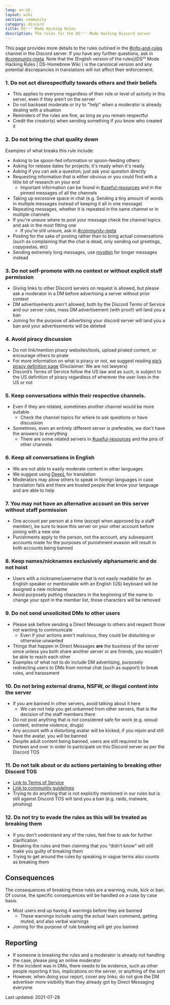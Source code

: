 ```yaml
---
lang: en-US
layout: wiki
section: community
category: discord
title: DS⁽ⁱ⁾ Mode Hacking Rules
description: The rules for the DS⁽ⁱ⁾ Mode Hacking Discord server
---
```


This page provides more details to the rules outlined in the [#info-and-rules](https://discord.com/channels/283769550611152897/626620520330428436) channel in the Discord server. If you have any further questions, ask in [#community-meta](https://discord.com/channels/283769550611152897/715651368391671919). Note that the [English version of the rules](DS⁽ⁱ⁾ Mode Hacking Rules \| DS-Homebrew Wiki
) is the canonical version and any potential discrepancies in translations will not affect their enforcement.

### 1. Do not act disrespectfully towards others and their beliefs

- This applies to everyone regardless of their role or level of activity in this server, even if they aren’t on the server
- Do not backseat moderate or try to "help" when a moderator is already dealing with a situation
- Reminders of the rules are fine, as long as you remain respectful
- Credit the creator(s) when sending something if you know who created it

### 2. Do not bring the chat quality down

Examples of what breaks this rule include:
- Asking to be spoon-fed information or spoon-feeding others
- Asking for release dates for projects; it's ready when it's ready
- Asking if you can ask a question; just ask your question directly
- Requesting information that is either obvious or you could find with a little bit of research on your end
   - Important information can be found in  [#useful-resources](https://discord.com/channels/283769550611152897/638041441079263283) and in the pinned messages of all the channels
- Taking up excessive space in chat (e.g. Sending a tiny amount of words in multiple messages instead of keeping it all in one message)
- Repeating messages, whether it is repeated in the same channel or in multiple channels
 - If you're unsure where to post your message check the channel topics and ask in the most fitting one
   - If you're still unsure, ask in [#community-meta](https://discord.com/channels/283769550611152897/715651368391671919)
- Posting for the sake of posting rather than to bring actual conversations (such as complaining that the chat is dead, only sending out greetings, copypastas, etc)
- Sending extremely long messages, use [mystbin](https://mystb.in/) for longer messages instead

### 3. Do not self-promote with no context or without explicit staff permission

- Giving links to other Discord servers on request is allowed, but please ask a moderator in a DM before advertising a server without prior context
- DM advertisements aren't allowed, both by the Discord Terms of Service and our server rules, mass DM advertisement (with proof) will land you a ban
- Joining for the purpose of advertising your discord server will land you a ban and your advertisements will be deleted

### 4. Avoid piracy discussion

- Do not link/mention piracy websites/tools, upload pirated content, or encourage others to pirate
- For more information on what is piracy or not, we suggest reading [eip’s piracy definition page](https://3ds.eiphax.tech/piracy.html) (Disclaimer: We are not lawyers)
- Discord’s Terms of Service follow the US law and as such, is subject to the US definition of piracy regardless of wherever the user lives in the US or not

### 5. Keep conversations within their respective channels.

- Even if they are related, sometimes another channel would be more suitable
   - Check the channel topics for where to ask questions or have discussion
- Sometimes, even an entirely different server is preferable, we don't have the answers to everything
   - There are some related servers in [#useful-resources](https://discord.com/channels/283769550611152897/638041441079263283) and the pins of other channels

### 6. Keep all conversations in English

- We are not able to easily moderate content in other languages
- We suggest using [DeepL](https://www.deepl.com/translator) for translation
- Moderators may allow others to speak in foreign languages in case translation fails and there are trusted people that know your language and are able to help

### 7. You may not have an alternative account on this server without staff permission

- One account per person at a time (except when approved by a staff member), be sure to leave this server on your other account before joining with a new one
- Punishments apply to the person, not the account, any subsequent accounts made for the purposes of punishment evasion will result in both accounts being banned

### 8. Keep names/nicknames exclusively alphanumeric and do not hoist

- Users with a nickname/username that is not easily readable for an English speaker or mentionable with an English (US) keyboard will be assigned a new nickname
- Avoid purposely putting characters in the beginning of the name to change your spot in the member list, those characters will be removed

### 9. Do not send unsolicited DMs to other users

- Please ask before sending a Direct Message to others and respect those not wanting to communicate
   - Even if your actions aren't malicious, they could be disturbing or otherwise unwanted
- Things that happen in Direct Messages **are** the business of the server since unless you both share another server or are friends, you wouldn't be able to reach each other
- Examples of what not to do include DM advertising, purposely redirecting users to DMs from normal chat (such as support) to break rules, and harassment


### 10. Do not bring external drama, NSFW, or illegal content into the server

- If you are banned in other servers, avoid talking about it here
   - We can not help you get unbanned from other servers, that is the decision of the staff members there
- Do not post anything that is not considered safe for work (e.g. sexual content, extreme violence, drugs)
- Any account with a disturbing avatar will be kicked, if you rejoin and still have the avatar, you will be banned
- Despite adult content being banned, users are still required to be thirteen and over in order to participate on this Discord server as per the Discord TOS

### 11. Do not talk about or do actions pertaining to breaking other Discord TOS 
- [Link to Terms of Service](https://discord.com/terms)
- [Link to community guidelines](https://discord.com/guidelines)
- Trying to do anything that is not explicitly mentioned in our rules but is still against Discord TOS will land you a ban (e.g. raids, malware, phishing)

### 12. Do not try to evade the rules as this will be treated as breaking them

- If you don't understand any of the rules, feel free to ask for further clarification
- Breaking the rules and then claiming that you “didn’t know” will still make you guilty of breaking them
- Trying to get around the rules by speaking in vague terms also counts as breaking them

## Consequences

The consequences of breaking these rules are a warning, mute, kick or ban. Of course, the specific consequences will be handled on a case by case basis.
- Most users end up having 4 warnings before they are banned
   - These warnings include using the actual !warn command, getting muted, and also verbal warnings 
- Joining for the purpose of rule breaking will get you banned

## Reporting
- If someone is breaking the rules and a moderator is already not handling the case, please ping an online moderator
- If the incident was in DMs, there needs to be evidence, such as other people reporting it too, implications on the server, or anything of the sort
- However, when doing your report, cover any links; do not give the DM advertiser more visibility than they already got by Direct Messaging everyone


Last updated: 2021-07-28
